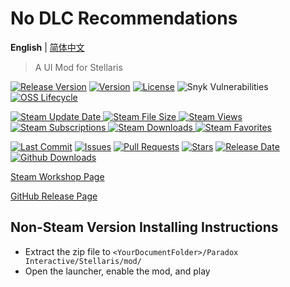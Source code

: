 # No DLC Recommendations

**English** | [简体中文](https://github.com/Clazex/No-DLC-Recommendations/blob/main/README.zh-cn.md)

> A UI Mod for Stellaris


[![Release Version](https://img.shields.io/github/v/release/Clazex/No-DLC-Recommendations?include_prereleases&logo=github&sort=semver)](https://github.com/Clazex/No-DLC-Recommendations/releases/latest)
[![Version](https://img.shields.io/github/package-json/v/Clazex/No-DLC-Recommendations?logo=npm)](https://github.com/Clazex/No-DLC-Recommendations/blob/main/package.json#L3)
[![License](https://img.shields.io/github/license/Clazex/No-DLC-Recommendations?logo=apache)](https://github.com/Clazex/No-DLC-Recommendations/blob/main/LICENSE)
![Snyk Vulnerabilities](https://img.shields.io/snyk/vulnerabilities/github/Clazex/No-DLC-Recommendations?logo=snyk)
[![OSS Lifecycle](https://img.shields.io/osslifecycle/Clazex/No-DLC-Recommendations?logo=netflix)](https://github.com/Clazex/No-DLC-Recommendations/blob/main/OSSMETADATA)

[![Steam Update Date](https://img.shields.io/steam/update-date/2279631224?logo=steam)
![Steam File Size](https://img.shields.io/steam/size/2279631224?logo=steam)
![Steam Views](https://img.shields.io/steam/views/2279631224?logo=steam)
![Steam Subscriptions](https://img.shields.io/steam/subscriptions/2279631224?logo=steam)
![Steam Downloads](https://img.shields.io/steam/downloads/2279631224?logo=steam)
![Steam Favorites](https://img.shields.io/steam/favorites/2279631224?logo=steam)](https://steamcommunity.com/sharedfiles/filedetails/?id=2279631224)

[![Last Commit](https://img.shields.io/github/last-commit/Clazex/No-DLC-Recommendations?logo=github)](https://github.com/Clazex/No-DLC-Recommendations/commits)
[![Issues](https://img.shields.io/github/issues/Clazex/No-DLC-Recommendations?logo=github)](https://github.com/Clazex/No-DLC-Recommendations/issues)
[![Pull Requests](https://img.shields.io/github/issues-pr/Clazex/No-DLC-Recommendations?logo=github)](https://github.com/Clazex/No-DLC-Recommendations/pulls)
[![Stars](https://img.shields.io/github/stars/Clazex/No-DLC-Recommendations?logo=github)](https://github.com/Clazex/No-DLC-Recommendations/stargazers)
[![Release Date](https://img.shields.io/github/release-date-pre/Clazex/No-DLC-Recommendations?logo=github)](https://github.com/Clazex/No-DLC-Recommendations/releases/latest)
[![Github Downloads](https://img.shields.io/github/downloads/Clazex/No-DLC-Recommendations/total?logo=github)](https://github.com/Clazex/No-DLC-Recommendations/releases)


[Steam Workshop Page](https://steamcommunity.com/sharedfiles/filedetails/?id=2279631224)

[GitHub Release Page](https://github.com/Clazex/No-DLC-Recommendations/releases)



## Non-Steam Version Installing Instructions

- Extract the zip file to `<YourDocumentFolder>/Paradox Interactive/Stellaris/mod/`
- Open the launcher, enable the mod, and play
